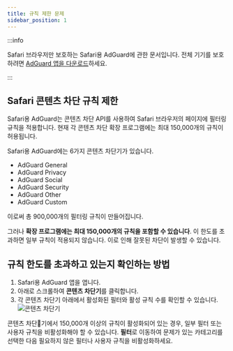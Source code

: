 ```yaml
---
title: 규칙 제한 문제
sidebar_position: 1
---
```


:::info

Safari 브라우저만 보호하는 Safari용 AdGuard에 관한 문서입니다. 전체 기기를 보호하려면 [AdGuard 앱을 다운로드](https://agrd.io/download-kb-adblock)하세요.

:::

## Safari 콘텐츠 차단 규칙 제한

Safari용 AdGuard는 콘텐츠 차단 API를 사용하여 Safari 브라우저의 페이지에 필터링 규칙을 적용합니다. 현재 각 콘텐츠 차단 확장 프로그램에는 최대 150,000개의 규칙이 허용됩니다.

Safari용 AdGuard에는 6가지 콘텐츠 차단기가 있습니다.

- AdGuard General
- AdGuard Privacy
- AdGuard Social
- AdGuard Security
- AdGuard Other
- AdGuard Custom

이로써 총 900,000개의 필터링 규칙이 만들어집니다.

그러나 **확장 프로그램에는 최대 150,000개의 규칙을 포함할 수 있습니다**. 이 한도를 초과하면 일부 규칙이 적용되지 않습니다. 이로 인해 잘못된 차단이 발생할 수 있습니다.

## 규칙 한도를 초과하고 있는지 확인하는 방법

1. Safari용 AdGuard 앱을 엽니다.
2. 아래로 스크롤하여 **콘텐츠 차단기**를 클릭합니다.
3. 각 콘텐츠 차단기 아래에서 활성화된 필터와 활성 규칙 수를 확인할 수 있습니다.
 ![콘텐츠 차단기](https://cdn.adtidy.org/content/Kb/ad_blocker/safari/adg-safari-cb.png)

콘텐츠 차단기에서 150,000개 이상의 규칙이 활성화되어 있는 경우, 일부 필터 또는 사용자 규칙을 비활성화해야 할 수 있습니다. **필터**로 이동하여 문제가 있는 카테고리를 선택한 다음 필요하지 않은 필터나 사용자 규칙을 비활성화하세요.
